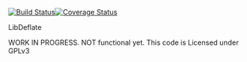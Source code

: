 [![Build Status](https://www.travis-ci.org/SafeteeWoW/LibDeflate.svg?branch=master)](https://www.travis-ci.org/SafeteeWoW/LibDeflate)[![Coverage Status](https://coveralls.io/repos/github/SafeteeWoW/LibDeflate/badge.svg?branch=master)](https://coveralls.io/github/SafeteeWoW/LibDeflate?branch=master)

LibDeflate

WORK IN PROGRESS. NOT functional yet. This code is Licensed under GPLv3
